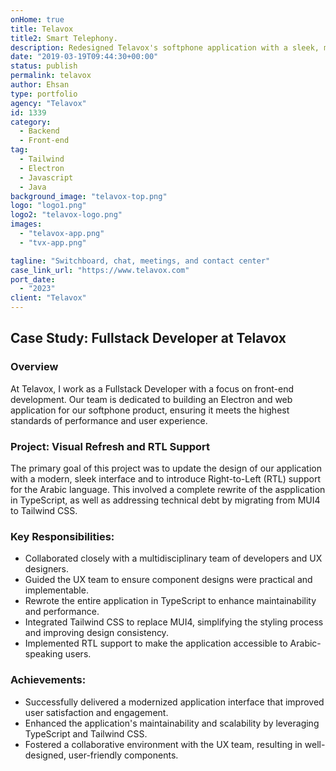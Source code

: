 ```yaml
---
onHome: true
title: Telavox
title2: Smart Telephony.
description: Redesigned Telavox's softphone application with a sleek, modern interface, adding RTL support for Arabic users. Rewrote the application in TypeScript, migrated from MUI4 to Tailwind CSS, and collaborated with UX designers to deliver a scalable, user-friendly solution that boosted performance and engagement.
date: "2019-03-19T09:44:30+00:00"
status: publish
permalink: telavox
author: Ehsan
type: portfolio
agency: "Telavox"
id: 1339
category:
  - Backend
  - Front-end
tag:
  - Tailwind
  - Electron
  - Javascript
  - Java
background_image: "telavox-top.png"
logo: "logo1.png"
logo2: "telavox-logo.png"
images:
  - "telavox-app.png"
  - "tvx-app.png"

tagline: "Switchboard, chat, meetings, and contact center"
case_link_url: "https://www.telavox.com"
port_date:
  - "2023"
client: "Telavox"
---
```


<h2>Case Study: Fullstack Developer at Telavox</h2>

<h3>Overview</h3>

<p>At Telavox, I work as a Fullstack Developer with a focus on front-end development. Our team is dedicated to building an Electron and web application for our softphone product, ensuring it meets the highest standards of performance and user experience.</p>

<h3>Project: Visual Refresh and RTL Support</h3>

<p>The primary goal of this project was to update the design of our application with a modern, sleek interface and to introduce Right-to-Left (RTL) support for the Arabic language. This involved a complete rewrite of the aspplication in TypeScript, as well as addressing technical debt by migrating from MUI4 to Tailwind CSS.</p>

<h3>Key Responsibilities:</h3>

<ul>
    <li>Collaborated closely with a multidisciplinary team of developers and UX designers.</li>
    <li>Guided the UX team to ensure component designs were practical and implementable.</li>
    <li>Rewrote the entire application in TypeScript to enhance maintainability and performance.</li>
    <li>Integrated Tailwind CSS to replace MUI4, simplifying the styling process and improving design consistency.</li>
    <li>Implemented RTL support to make the application accessible to Arabic-speaking users.</li>
</ul>

<h3>Achievements:</h3>

<ul>
    <li>Successfully delivered a modernized application interface that improved user satisfaction and engagement.</li>
    <li>Enhanced the application's maintainability and scalability by leveraging TypeScript and Tailwind CSS.</li>
    <li>Fostered a collaborative environment with the UX team, resulting in well-designed, user-friendly components.</li>
</ul>
